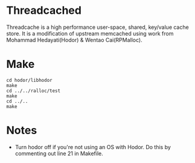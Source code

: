 # Threadcached
Threadcache is a high performance user-space, shared, key/value cache
store. It is a modification of upstream memcached using work from
Mohammad Hedayati(Hodor) & Wentao Cai(RPMalloc).

# Make
```
cd hodor/libhodor
make
cd ../../ralloc/test
make
cd ../..
make
```


# Notes
  - Turn hodor off if you're not using an OS with Hodor. Do this by
  commenting out line 21 in Makefile.

